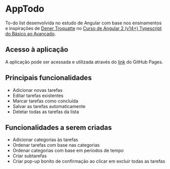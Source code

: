# AppTodo

To-do list desenvolvida no estudo de Angular com base nos ensinamentos e inspirações de [Dener Troquatte](https://vidafullstack.com.br/instrucoes-para-o-curso/) no [Curso de Angular 2 (v14+) Typescript do Básico ao Avançado](https://udemy.com/course/curso-de-angular/).

## Acesso à aplicação

A aplicação pode ser acessada e utilizada através do [link](https://estevaocalera.github.io/app-todo/) do GitHub Pages.
## Principais funcionalidades
- Adicionar novas tarefas
- Editar tarefas existentes
- Marcar tarefas como concluída
- Salvar as tarefas automaticamente
- Deletar todas as tarefas da lista

## Funcionalidades a serem criadas
- Adicionar categorias às tarefas
- Ordenar tarefas com base nas categorias
- Ordenar categorias com base em períodos de tempo
- Criar subtarefas
- Criar pop-up bonito de confirmação ao clicar em excluir todas as tarefas
